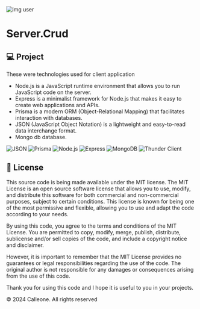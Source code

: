 <img src = "https://github.com/Carleone-Souza-Santos/Portf-lio/blob/master/src/assets/imgUserjob.png?raw=true" alt="img user"/>
<h1>Server.Crud</h1>
<h2>💻 Project</h2>

<p> These were technologies used for client application</p>

* Node.js is a JavaScript runtime environment that allows you to run JavaScript code on the server.
* Express is a minimalist framework for Node.js that makes it easy to create web applications and APIs.
* Prisma is a modern ORM (Object-Relational Mapping) that facilitates interaction with databases.
* JSON (JavaScript Object Notation) is a lightweight and easy-to-read data interchange format.
* Mongo db database.

![JSON](https://img.shields.io/badge/JSON-000000?style=for-the-badge&logo=json&logoColor=white)
![Prisma](https://img.shields.io/badge/Prisma-2D3748?style=for-the-badge&logo=prisma&logoColor=white)
![Node.js](https://img.shields.io/badge/Node.js-339933?style=for-the-badge&logo=nodedotjs&logoColor=white)
![Express](https://img.shields.io/badge/Express-000000?style=for-the-badge&logo=express&logoColor=white)
![MongoDB](https://img.shields.io/badge/MongoDB-47A248?style=for-the-badge&logo=mongodb&logoColor=white)
![Thunder Client](https://img.shields.io/badge/Thunder_Client-000000?style=for-the-badge&logo=thunderclient&logoColor=white)


<h2>📝 License</h2>

This source code is being made available under the MIT license. The MIT License is an open source software license that allows you to use, modify, and distribute this software for both commercial and non-commercial purposes, subject to certain conditions. This license is known for being one of the most permissive and flexible, allowing you to use and adapt the code according to your needs.

By using this code, you agree to the terms and conditions of the MIT License. You are permitted to copy, modify, merge, publish, distribute, sublicense and/or sell copies of the code, and include a copyright notice and disclaimer.

However, it is important to remember that the MIT License provides no guarantees or legal responsibilities regarding the use of the code. The original author is not responsible for any damages or consequences arising from the use of this code.

Thank you for using this code and I hope it is useful to you in your projects.

   <p>© 2024 Calleone. All rights reserved</p>
